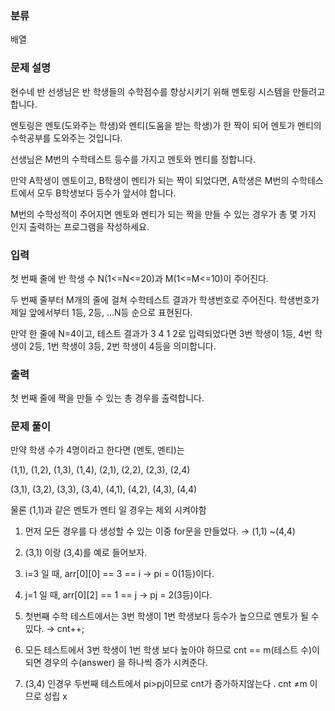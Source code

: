 ### 분류

배열

### 문제 설명

<p>
현수네 반 선생님은 반 학생들의 수학점수를 향상시키기 위해 멘토링 시스템을 만들려고 합니다.

멘토링은 멘토(도와주는 학생)와 멘티(도움을 받는 학생)가 한 짝이 되어 멘토가 멘티의 수학공부를 도와주는 것입니다.

선생님은 M번의 수학테스트 등수를 가지고 멘토와 멘티를 정합니다.

만약 A학생이 멘토이고, B학생이 멘티가 되는 짝이 되었다면, A학생은 M번의 수학테스트에서 모두 B학생보다 등수가 앞서야 합니다.

M번의 수학성적이 주어지면 멘토와 멘티가 되는 짝을 만들 수 있는 경우가 총 몇 가지 인지 출력하는 프로그램을 작성하세요.
</p>


### 입력

 <p>첫 번째 줄에 반 학생 수 N(1<=N<=20)과 M(1<=M<=10)이 주어진다.

두 번째 줄부터 M개의 줄에 걸쳐 수학테스트 결과가 학생번호로 주어진다. 학생번호가 제일 앞에서부터 1등, 2등, ...N등 순으로 표현된다.

만약 한 줄에 N=4이고, 테스트 결과가 3 4 1 2로 입력되었다면 3번 학생이 1등, 4번 학생이 2등, 1번 학생이 3등, 2번 학생이 4등을 의미합니다.</p>

### 출력

 <p>첫 번째 줄에 짝을 만들 수 있는 총 경우를 출력합니다.</p>

### 문제 풀이

<p>
만약 학생 수가 4명이라고 한다면 (멘토, 멘티)는 

(1,1), (1,2), (1,3), (1,4), (2,1), (2,2), (2,3), (2,4)

(3,1), (3,2), (3,3), (3,4), (4,1), (4,2), (4,3), (4,4)

물론 (1,1)과 같은 멘토가 멘티 일 경우는 제외 시켜야함

1. 먼저 모든 경우를 다 생성할 수 있는 이중 for문을 만들었다. → (1,1) ~(4,4)

2. (3,1) 이랑 (3,4)를 예로 들어보자.

3. i=3 일 때, arr[0][0] == 3 == i → pi = 0(1등)이다.

4. j=1 일 때, arr[0][2] == 1 == j → pj = 2(3등)이다.

5. 첫번째 수학 테스트에서는 3번 학생이 1번 학생보다 등수가 높으므로 멘토가 될 수 있다. → cnt++;

6. 모든 테스트에서 3번 학생이 1번 학생 보다 높아야 하므로 cnt == m(테스트 수)이 되면 경우의 수(answer) 을 하나씩 증가 시켜준다.

7. (3,4) 인경우 두번째 테스트에서 pi>pj이므로 cnt가 증가하지않는다 . cnt ≠m 이므로 성립 x
  
</p>
